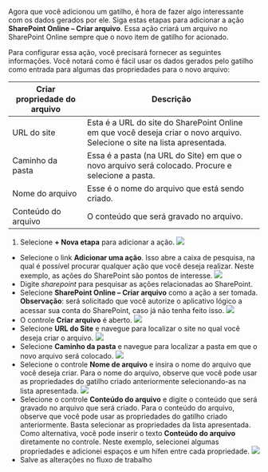 Agora que você adicionou um gatilho, é hora de fazer algo interessante com os dados gerados por ele. Siga estas etapas para adicionar a ação **SharePoint Online – Criar arquivo**. Essa ação criará um arquivo no SharePoint Online sempre que o novo item de gatilho for acionado.

Para configurar essa ação, você precisará fornecer as seguintes informações. Você notará como é fácil usar os dados gerados pelo gatilho como entrada para algumas das propriedades para o novo arquivo:

|Criar propriedade do arquivo|Descrição|
|---|---|
|URL do site|Esta é a URL do site do SharePoint Online em que você deseja criar o novo arquivo. Selecione o site na lista apresentada.|
|Caminho da pasta|Essa é a pasta (na URL do Site) em que o novo arquivo será colocado. Procure e selecione a pasta.|
|Nome do arquivo|Esse é o nome do arquivo que está sendo criado.|
|Conteúdo do arquivo|O conteúdo que será gravado no arquivo.|

1. Selecione **+ Nova etapa** para adicionar a ação. ![](./media/connectors-create-api-sharepointonline/action-1.png)
- Selecione o link **Adicionar uma ação**. Isso abre a caixa de pesquisa, na qual é possível procurar qualquer ação que você deseja realizar. Neste exemplo, as ações do SharePoint são pontos de interesse. ![](./media/connectors-create-api-sharepointonline/action-2.png)
- Digite *sharepoint* para pesquisar as ações relacionadas ao SharePoint.
- Selecione **SharePoint Online – Criar arquivo** como a ação a ser tomada. **Observação**: será solicitado que você autorize o aplicativo lógico a acessar sua conta do SharePoint, caso já não tenha feito isso. ![](./media/connectors-create-api-sharepointonline/action-3.png)
- O controle **Criar arquivo** é aberto. ![](./media/connectors-create-api-sharepointonline/action-4.png)
- Selecione **URL do Site** e navegue para localizar o site no qual você deseja criar o arquivo. ![](./media/connectors-create-api-sharepointonline/action-5.png)
- Selecione **Caminho da pasta** e navegue para localizar a pasta em que o novo arquivo será colocado. ![](./media/connectors-create-api-sharepointonline/action-6.png)
- Selecione o controle **Nome de arquivo** e insira o nome do arquivo que você deseja criar. Para o nome do arquivo, observe que você pode usar as propriedades do gatilho criado anteriormente selecionando-as na lista apresentada. ![](./media/connectors-create-api-sharepointonline/action-7.png)
- Selecione o controle **Conteúdo do arquivo** e digite o conteúdo que será gravado no arquivo que será criado. Para o conteúdo do arquivo, observe que você pode usar as propriedades do gatilho criado anteriormente. Basta selecionar as propriedades da lista apresentada. Como alternativa, você pode inserir o texto **Conteúdo do arquivo** diretamente no controle. Neste exemplo, selecionei algumas propriedades e adicionei espaços e um hífen entre cada propriedade. ![](./media/connectors-create-api-sharepointonline/action-8.png)
- Salve as alterações no fluxo de trabalho

<!---HONumber=AcomDC_0727_2016-->